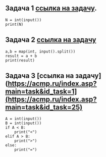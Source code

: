 ## Задача 1  [ссылка на задачу](https://acmp.ru/index.asp?main=task&id_task=108&ins=1#solution).
```
N = int(input())
print(N)
```

## Задача 2 [ссылка на задачу](https://acmp.ru/index.asp?main=task&id_task=1)
```
a,b = map(int, input().split())
result = a + b
print(result)
```

## Задача 3 [ссылка на задачу](https://acmp.ru/index.asp?main=task&id_task=1](https://acmp.ru/index.asp?main=task&id_task=25)
```
A = int(input())
B = int(input())
if A < B:
    print("<")
elif A > B:
    print(">")
else:
    print("=")
```
